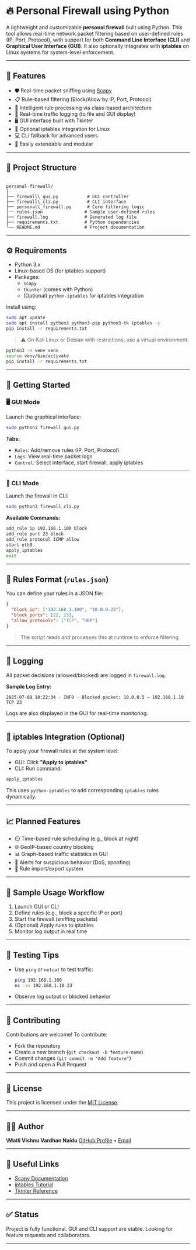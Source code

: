 # 🔥 Personal Firewall using Python

A lightweight and customizable **personal firewall** built using Python. This tool allows real-time network packet filtering based on user-defined rules (IP, Port, Protocol), with support for both **Command Line Interface (CLI)** and **Graphical User Interface (GUI)**. It also optionally integrates with **iptables** on Linux systems for system-level enforcement.

---

## 📌 Features

- 🛡️ Real-time packet sniffing using [Scapy](https://scapy.net/)
- 📋 Rule-based filtering (Block/Allow by IP, Port, Protocol)
- 🧠 Intelligent rule processing via class-based architecture
- 📝 Real-time traffic logging (to file and GUI display)
- 🖥️ GUI interface built with Tkinter
- 🔗 Optional iptables integration for Linux
- 💻 CLI fallback for advanced users
- 🔌 Easily extendable and modular

---

## 📁 Project Structure

```

personal-firewall/
│
├── firewall\_gui.py           # GUI controller
├── firewall\_cli.py           # CLI interface
├── personal\_firewall.py      # Core filtering logic
├── rules.json                # Sample user-defined rules
├── firewall.log              # Generated log file
├── requirements.txt          # Python dependencies
└── README.md                 # Project documentation

````

---

## ⚙️ Requirements

- Python 3.x
- Linux-based OS (for iptables support)
- Packages:
  - `scapy`
  - `tkinter` (comes with Python)
  - (Optional) `python-iptables` for iptables integration

Install using:

```bash
sudo apt update
sudo apt install python3 python3-pip python3-tk iptables -y
pip install -r requirements.txt
````

> ⚠️ On Kali Linux or Debian with restrictions, use a virtual environment:

```bash
python3 -m venv venv
source venv/bin/activate
pip install -r requirements.txt
```

---

## 🚀 Getting Started

### 🖥️ GUI Mode

Launch the graphical interface:

```bash
sudo python3 firewall_gui.py
```

**Tabs:**

* `Rules`: Add/remove rules (IP, Port, Protocol)
* `Logs`: View real-time packet logs
* `Control`: Select interface, start firewall, apply iptables

---

### 🔧 CLI Mode

Launch the firewall in CLI:

```bash
sudo python3 firewall_cli.py
```

**Available Commands:**

```bash
add_rule ip 192.168.1.100 block
add_rule port 23 block
add_rule protocol ICMP allow
start eth0
apply_iptables
exit
```

---

## 📝 Rules Format (`rules.json`)

You can define your rules in a JSON file:

```json
{
  "block_ip": ["192.168.1.100", "10.0.0.23"],
  "block_ports": [22, 23],
  "allow_protocols": ["TCP", "UDP"]
}
```

> The script reads and processes this at runtime to enforce filtering.

---

## 📄 Logging

All packet decisions (allowed/blocked) are logged in `firewall.log`.

**Sample Log Entry:**

```
2025-07-09 10:22:34 - INFO - Blocked packet: 10.0.0.5 → 192.168.1.10 TCP 23
```

Logs are also displayed in the GUI for real-time monitoring.

---

## 🔐 iptables Integration (Optional)

To apply your firewall rules at the system level:

* GUI: Click **"Apply to iptables"**
* CLI: Run command:

```bash
apply_iptables
```

This uses `python-iptables` to add corresponding `iptables` rules dynamically.

---

## 📈 Planned Features

* ⏲️ Time-based rule scheduling (e.g., block at night)
* 🌐 GeoIP-based country blocking
* 📊 Graph-based traffic statistics in GUI
* 🚨 Alerts for suspicious behavior (DoS, spoofing)
* 🔁 Rule import/export system

---

## 📂 Sample Usage Workflow

1. Launch GUI or CLI
2. Define rules (e.g., block a specific IP or port)
3. Start the firewall (sniffing packets)
4. (Optional) Apply rules to iptables
5. Monitor log output in real time

---

## 🧪 Testing Tips

* Use `ping` or `netcat` to test traffic:

  ```bash
  ping 192.168.1.100
  nc -zv 192.168.1.10 23
  ```
* Observe log output or blocked behavior

---

## 🙌 Contributing

Contributions are welcome! To contribute:

* Fork the repository
* Create a new branch (`git checkout -b feature-name`)
* Commit changes (`git commit -m "Add feature"`)
* Push and open a Pull Request

---

## 📄 License

This project is licensed under the [MIT License](LICENSE).

---

## 👨‍💻 Author

**\Matli Vishnu Vardhan Naidu**
[GitHub Profile](https://github.com/VishnuMatli) • [Email](mailto:matlikinnu@gmail.com)

---

## 🔗 Useful Links

* [Scapy Documentation](https://scapy.readthedocs.io/)
* [iptables Tutorial](https://help.ubuntu.com/community/IptablesHowTo)
* [Tkinter Reference](https://docs.python.org/3/library/tkinter.html)

---

## ✅ Status

Project is fully functional. GUI and CLI support are stable. Looking for feature requests and collaborators.

---
